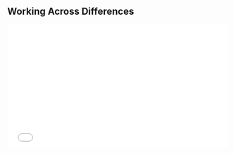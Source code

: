 ## Working Across Differences

<iframe src='//player.vimeo.com/video/90154067?title=0&byline=0&portrait=0&color=ff9933' width='500' height='280' frameborder='0' webkitallowfullscreen mozallowfullscreen allowfullscreen></iframe>
